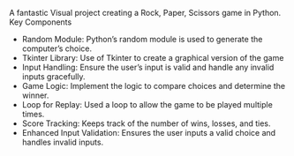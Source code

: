 A fantastic Visual project creating a Rock, Paper, Scissors game in Python.
Key Components
* Random Module: Python’s random module is used to generate the computer’s choice.
* Tkinter Library: Use of Tkinter to create a graphical version of the game
*   Input Handling: Ensure the user’s input is valid and handle any invalid inputs gracefully.
*   Game Logic: Implement the logic to compare choices and determine the winner.
*   Loop for Replay: Used a loop to allow the game to be played multiple times.
*   Score Tracking: Keeps track of the number of wins, losses, and ties.
*   Enhanced Input Validation: Ensures the user inputs a valid choice and handles invalid inputs.
